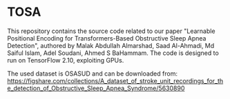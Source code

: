 # TOSA
This repository contains the source code related to our paper "Learnable Positional Encoding for Transformers-Based Obstructive Sleep Apnea Detection", authored by Malak Abdullah Almarshad, Saad Al-Ahmadi, Md Saiful Islam, Adel Soudani, Ahmed S BaHammam.  The code is designed to run on TensorFlow 2.10, exploiting GPUs.

The used dataset is OSASUD and can be downloaded from: https://figshare.com/collections/A_dataset_of_stroke_unit_recordings_for_the_detection_of_Obstructive_Sleep_Apnea_Syndrome/5630890
